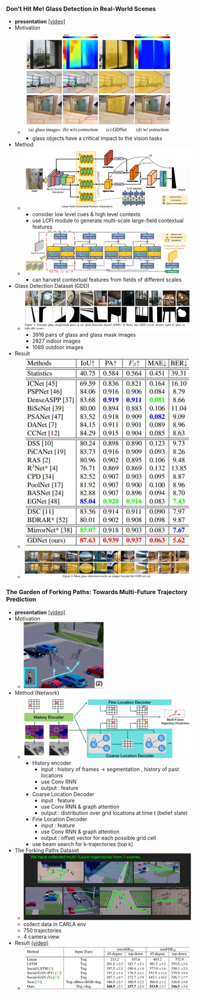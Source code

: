 ### Don’t Hit Me! Glass Detection in Real-World Scenes
- **presentation** [[video]](http://cvpr20.com/event/dont-hit-me-glass-detection-in-real-world-scenes2nd-time/)
- Motivation
    - ![motive](./img/Don't_Hit_Me_motive.PNG)
        - glass objects have a critical impact to the vision tasks
- Method
    - ![netword](./img/Don't_Hit_Me_Netword.PNG)
        - consider low level cues & high level contexts
        - use LCFI module to generate multi-scale large-field contextual features
    - ![module](./img/Don't_Hit_Me_LCFI_module.PNG)
        - can harvest contextual features from fields of different scales
- Glass Detection Dataset (GDD)
    - ![dataset](./img/Don't_Hit_Me_Dataset.PNG)
        - 3916 pairs of glass and glass mask images
        - 2827 indoor images
        - 1089 outdoor images
- Result
    - ![result](./img/Don't_Hit_Me_result.PNG)
    - ![result_image](./img/Don't_Hit_Me_result_image.PNG)

### The Garden of Forking Paths: Towards Multi-Future Trajectory Prediction
- **presentation** [[video]](http://cvpr20.com/event/the-garden-of-forking-paths-towards-multi-future-trajectory-prediction/)
- Motivation
    - ![motive](./img/Forking_Pahts_motive.PNG)
- Method (Network)
    - ![network](./img/Forking_Pahts_network.PNG)
        - History encoder
            - input : history of frames -> segmentation , history of past locations
            - use Conv RNN
            - output : feature
        - Coarse Location Decoder
            - input : feature
            - use Conv RNN & graph attention 
            - output : distribution over grid locations at time t (belief state) 
        - Fine Location Decoder
            - input : feature
            - use Conv RNN & graph attention
            - output : offset vector for each possible grid cell
        - use beam search for k-trajectories (top k)
- The Forking Paths Dataset
    - ![dataset](./img/Forking_Pahts_Dataset.PNG)
    - collect data in CARLA env
    - 750 trajectories
    - 4 camera view
- Result [(video)](https://youtu.be/RW45YQHxIhk)
    - ![result](./img/Forking_Pahts_result.PNG)


